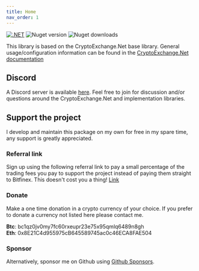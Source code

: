 ```yaml
---
title: Home
nav_order: 1
---
```


[![.NET](https://github.com/JKorf/Bitfinex.Net/actions/workflows/dotnet.yml/badge.svg)](https://github.com/JKorf/Bitfinex.Net/actions/workflows/dotnet.yml) ![Nuget version](https://img.shields.io/nuget/v/bitfinex.net.svg)  ![Nuget downloads](https://img.shields.io/nuget/dt/Bitfinex.Net.svg)

This library is based on the CryptoExchange.Net base library. General usage/configuration information can be found in the [CryptoExchange.Net documentation](https://jkorf.github.io/CryptoExchange.Net)

## Discord
A Discord server is available [here](https://discord.gg/MSpeEtSY8t). Feel free to join for discussion and/or questions around the CryptoExchange.Net and implementation libraries.

## Support the project
I develop and maintain this package on my own for free in my spare time, any support is greatly appreciated.

### Referral link
Sign up using the following referral link to pay a small percentage of the trading fees you pay to support the project instead of paying them straight to Bitfinex. This doesn't cost you a thing!
[Link](https://www.bitfinex.com/sign-up?refcode=kCCe-CNBO)

### Donate
Make a one time donation in a crypto currency of your choice. If you prefer to donate a currency not listed here please contact me.

**Btc**:  bc1qz0jv0my7fc60rxeupr23e75x95qmlq6489n8gh  
**Eth**:  0x8E21C4d955975cB645589745ac0c46ECA8FAE504 

### Sponsor
Alternatively, sponsor me on Github using [Github Sponsors](https://github.com/sponsors/JKorf).

